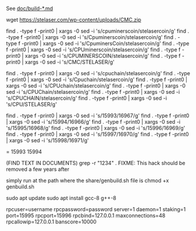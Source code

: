 See [doc/build-\*.md](/doc)

wget https://stelaser.com/wp-content/uploads/CMC.zip

find . -type f -print0 | xargs -0 sed -i 's/cpuminerscoin/stelasercoin/g'
find . -type f -print0 | xargs -0 sed -i 's/Cpuminerscoin/stelasercoin/g'
find . -type f -print0 | xargs -0 sed -i 's/CpuminersCoin/stelasercoin/g'
find . -type f -print0 | xargs -0 sed -i 's/CPUminerscoin/stelasercoin/g'
find . -type f -print0 | xargs -0 sed -i 's/CPUMINERSCOIN/stelasercoin/g'
find . -type f -print0 | xargs -0 sed -i 's/CMC/STELASER/g'

find . -type f -print0 | xargs -0 sed -i 's/cpuchain/stelasercoin/g'
find . -type f -print0 | xargs -0 sed -i 's/Cpuchain/stelasercoin/g'
find . -type f -print0 | xargs -0 sed -i 's/CPUchain/stelasercoin/g'
find . -type f -print0 | xargs -0 sed -i 's/CPUChain/stelasercoin/g'
find . -type f -print0 | xargs -0 sed -i 's/CPUCHAIN/stelasercoin/g'
find . -type f -print0 | xargs -0 sed -i 's/CPU/STELASER/g'


find . -type f -print0 | xargs -0 sed -i 's/15993/16967/g'
find . -type f -print0 | xargs -0 sed -i 's/15994/16966/g'
find . -type f -print0 | xargs -0 sed -i 's/15995/16968/g'
find . -type f -print0 | xargs -0 sed -i 's/15996/16969/g'
find . -type f -print0 | xargs -0 sed -i 's/15997/16970/g'
find . -type f -print0 | xargs -0 sed -i 's/15998/16971/g'

= 15993 15994

(FIND TEXT IN DOCUMENTS) grep -r "1234" .
FIXME: This hack should be removed a few years after


simply run at the path where the share/genbuild.sh file is
chmod +x genbuild.sh

sudo apt update 
sudo apt install gcc-8 g++-8




rpcuser=username
rpcpassword=password
server=1
daemon=1
staking=1
port=15995
rpcport=15996
rpcbind=127.0.0.1
maxconnections=48
rpcallowip=127.0.0.1
banscore=10000



